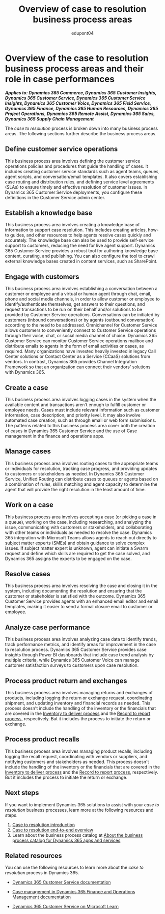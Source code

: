 ﻿---
title: Overview of case to resolution business process areas
description: Get an overview for each of the business process areas in the case to resolution end-to-end business process flow in Dynamics 365 solutions.
ms.date: 03/19/2024
ms.topic: conceptual

author: edupont04
ms.author: marcoje

---

# Overview of the case to resolution business process areas and their role in case performances

***Applies to: Dynamics 365 Commerce, Dynamics 365 Customer Insights, Dynamics 365 Customer Service, Dynamics 365 Customer Service Insights, Dynamics 365 Customer Voice, Dynamics 365 Field Service, Dynamics 365 Finance, Dynamics 365 Human Resources, Dynamics 365 Project Operations, Dynamics 365 Remote Assist, Dynamics 365 Sales, Dynamics 365 Supply Chain Management***

The *case to resolution* process is broken down into many business process areas. The following sections further describe the business process areas.

## Define customer service operations

This business process area involves defining the customer service operations policies and procedures that guide the handling of cases. It includes creating customer service standards such as agent teams, queues, agent scripts, and conversation/email templates. It also covers establishing case routing and distribution rules, and defining service level agreements (SLAs) to ensure timely and effective resolution of customer issues. In Dynamics 365 Customer Service deployments, you configure these definitions in the Customer Service admin center.

## Establish a knowledge base

This business process area involves creating a knowledge base of information to support case resolution. This includes creating articles, how-to guides, and other resources to help agents resolve cases quickly and accurately. The knowledge base can also be used to provide self-service support to customers, reducing the need for live agent support. Dynamics 365 Customer Service provides a robust tool for authoring knowledge base content, curating, and publishing. You can also configure the tool to crawl external knowledge bases created in content services, such as SharePoint.

## Engage with customers

This business process area involves establishing a conversation between a customer or employee and a virtual or human agent through chat, email, phone and social media channels, in order to allow customer or employee to identify/authenticate themselves, get answers to their questions, and request transactions to be run on their behalf and/or solutions to be provided by Customer Service operations. Conversations can be initiated by customers (inbound conversations) or by agents (outbound conversation) according to the need to be addressed. Omnichannel for Customer Service allows customers to conveniently connect to Customer Service operations through their voice, chat, or social media channel of choice. Dynamics 365 Customer Service can monitor Customer Service operations mailbox and distribute emails to agents in the form of email activities or cases, as required. Many organizations have invested heavily invested in legacy Call Center solutions or Contact Center as a Service (CCaaS) solutions from vendors. In contrast, Dynamics 365 provides Channel Integration Framework so that an organization can connect their vendors' solutions with Dynamics 365.

## Create a case

This business process area involves logging cases in the system when the available content and transactions aren't enough to fulfill customer or employee needs. Cases must include relevant information such as customer information, case description, and priority level. It may also involve automated case creation, such as through email or web form submissions. The patterns related to this business process area cover both the creation of cases in Dynamics 365 Customer Service and the use of Case management in the finance and operations apps.

## Manage cases

This business process area involves routing cases to the appropriate teams or individuals for resolution, tracking case progress, and providing updates to customers or stakeholders as needed. In Dynamics 365 Customer Service, Unified Routing can distribute cases to queues or agents based on a combination of rules, skills matching and agent capacity to determine the agent that will provide the right resolution in the least amount of time.

## Work on a case

This business process area involves accepting a case (or picking a case in a queue), working on the case, including researching, and analyzing the issue, communicating with customers or stakeholders, and collaborating with other teams or individuals as needed to resolve the case. Dynamics 365 integration with Microsoft Teams allows agents to reach out directly to subject matter experts (SMEs) and obtain guidance to solve complex issues. If subject matter expert is unknown, agent can initiate a Swarm request and define which skills are required to get the case solved, and Dynamics 365 assigns the experts to be engaged on the case.

## Resolve cases

This business process area involves resolving the case and closing it in the system, including documenting the resolution and ensuring that the customer or stakeholder is satisfied with the outcome. Dynamics 365 Customer Service provides agents with an enhanced email editor and email templates, making it easier to send a formal closure email to customer or employee.

## Analyze case performance

This business process area involves analyzing case data to identify trends, track performance metrics, and identify areas for improvement in the case to resolution process. Dynamics 365 Customer Service provides case insights through Power BI dashboards that include case trend analysis by multiple criteria, while Dynamics 365 Customer Voice can manage customer satisfaction surveys to customers upon case resolution.

## Process product return and exchanges

This business process area involves managing returns and exchanges of products, including logging the return or exchange request, coordinating shipment, and updating inventory and financial records as needed. This process doesn't include the handling of the inventory or the financials that are covered in the [Inventory to deliver process](inventory-to-deliver-overview.md) and the [Record to report process](record-to-report-overview.md), respectively. But it includes the process to initiate the return or exchange.

## Process product recalls

This business process area involves managing product recalls, including logging the recall request, coordinating with vendors or suppliers, and notifying customers and stakeholders as needed. This process doesn't include the handling of the inventory or the financials that are covered in the [Inventory to deliver process](inventory-to-deliver-overview.md) and the [Record to report process](record-to-report-overview.md), respectively. But it includes the process to initiate the return or exchange.

## Next steps

If you want to implement Dynamics 365 solutions to assist with your *case to resolution* business processes, learn more at the following resources and steps.

1. [Case to resolution introduction](case-to-resolution-introduction.md)
2. [Case to resolution end-to-end overview](case-to-resolution-overview.md)
3. Learn about the business process catalog at [About the business process catalog for Dynamics 365 apps and services](about.md)  

## Related resources

You can use the following resources to learn more about the *case to resolution* process in Dynamics 365.

- [Dynamics 365 Customer Service documentation](/dynamics365/customer-service/landing-page)

- [Case management in Dynamics 365 Finance and Operations Management documentation](/dynamics365/fin-ops-core/fin-ops/organization-administration/cases)

- [Dynamics 365 Customer Service on Microsoft Learn](/training/dynamics365/customer-service)

<!--## Tags
*Stakeholders:* Functional consultant, Business analyst, Accounts payable lead, Accounts receivable lead, Finance lead, Sales lead, Purchasing lead, Production lead, Supply chain lead, Customer Service lead, Retail Store Operations lead, Human resources leads, Managers, Employees

*Products:* Dynamics 365 Commerce, Dynamics 365 Customer Insights, Dynamics 365 Customer Service, Dynamics 365 Customer Service Insights, Dynamics 365 Customer Voice, Dynamics 365 Field Service, Dynamics 365 Finance, Dynamics 365 Human Resources, Dynamics 365 Project Operations, Dynamics 365 Remote Assist, Dynamics 365 Sales, Dynamics 365 Supply Chain Management
